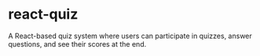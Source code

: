 # react-quiz
A React-based quiz system where users can participate in quizzes, answer questions, and see their scores at the end. 
